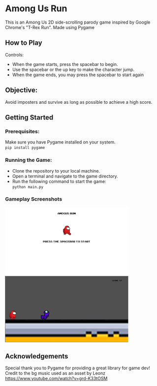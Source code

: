 # Among Us Run
This is an Among Us 2D side-scrolling parody game inspired by Google Chrome's "T-Rex Run". Made using Pygame

## How to Play
Controls:
- When the game starts, press the spacebar to begin.
- Use the spacebar or the up key to make the character jump.
- When the game ends, you may press the spacebar to start again

## Objective:
Avoid imposters and survive as long as possible to achieve a high score.

## Getting Started

### Prerequisites:

Make sure you have Pygame installed on your system. </br>
`pip install pygame`

### Running the Game:
- Clone the repository to your local machine.
- Open a terminal and navigate to the game directory.
- Run the following command to start the game: </br>
`python main.py`

### Gameplay Screenshots
<img src="menusc.JPG" alt="Alt Text" style="width:400px;">
<img src="screenshot.JPG" alt="Alt Text" style="width:400px;">

## Acknowledgements
Special thank you to Pygame for providing a great library for game dev!
Credit to the bg music used as an asset by Leonz https://www.youtube.com/watch?v=grd-K33tOSM
